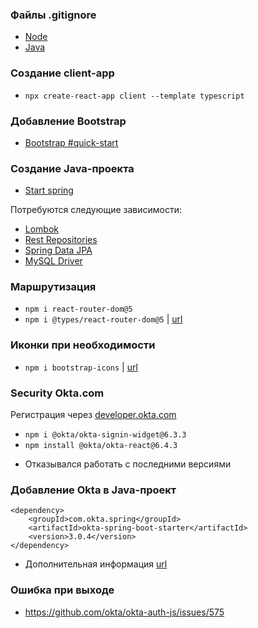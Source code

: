 ### Файлы .gitignore 
- [Node](https://github.com/iksergey/gitignore/blob/main/Node.gitignore)
- [Java](https://github.com/iksergey/gitignore/blob/main/Java.gitignore)

### Создание client-app 
- `npx create-react-app client --template typescript`

### Добавление Bootstrap
- [Bootstrap #quick-start](https://getbootstrap.com/docs/5.3/getting-started/introduction/#quick-start)

### Создание Java-проекта
- [Start spring](https://start.spring.io)

Потребуются следующие зависимости:
 - [Lombok](#)
 - [Rest Repositories](#)
 - [Spring Data JPA](#)
 - [MySQL Driver](#)

### Маршрутизация
- `npm i react-router-dom@5`
- `npm i @types/react-router-dom@5` | [url](https://www.npmjs.com/package/%40types/react-router-dom)

### Иконки при необходимости
- `npm i bootstrap-icons` | [url](https://icons.getbootstrap.com)

### Security Okta.com
Регистрация через [developer.okta.com](https://developer.okta.com)
- `npm i @okta/okta-signin-widget@6.3.3`
- `npm install @okta/okta-react@6.4.3`
* Отказывался работать с последними версиями

### Добавление Okta в Java-проект
```
<dependency>
    <groupId>com.okta.spring</groupId>
    <artifactId>okta-spring-boot-starter</artifactId>
    <version>3.0.4</version>
</dependency>

```
- Дополнительная информация [url](https://mvnrepository.com/artifact/com.okta.spring/okta-spring-boot-starter/3.0.4)

### Ошибка при выходе
- https://github.com/okta/okta-auth-js/issues/575

